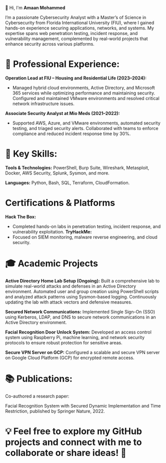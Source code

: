 👋 Hi, I'm **Amaan Mohammed**

I’m a passionate Cybersecurity Analyst with a Master’s of Science in Cybersecurity from Florida International University (FIU), where I gained hands-on experience securing applications, networks, and systems. My expertise spans web penetration testing, incident response, and vulnerability management, complemented by real-world projects that enhance security across various platforms.

# 🔐 Professional Experience:

**Operation Lead at FIU – Housing and Residential Life (2023–2024):**
* Managed hybrid cloud environments, Active Directory, and Microsoft 365 services while optimizing performance and maintaining security. Configured and maintained VMware environments and resolved critical network infrastructure issues.

**Associate Security Analyst at Mio Meds (2021–2022):**
* Supported AWS, Azure, and VMware environments, automated security testing, and triaged security alerts. Collaborated with teams to enforce compliance and reduced incident response time by 30%.

# 🚀 Key Skills:

**Tools & Technologies:**
PowerShell, Burp Suite, Wireshark, Metasploit, Docker, AWS Security, Splunk, Sysmon, and more.

**Languages:**
Python, Bash, SQL, Terraform, CloudFormation.

# Certifications & Platforms
**Hack The Box:** 
* Completed hands-on labs in penetration testing, incident response, and vulnerability exploitation.
**TryHackMe:** 
* Focused on SIEM monitoring, malware reverse engineering, and cloud security.
# 🎓  Academic Projects

**Active Directory Home Lab Setup (Ongoing):**
Built a comprehensive lab to simulate real-world attacks and defenses in an Active Directory environment. Automated user and group creation using PowerShell scripts and analyzed attack patterns using Sysmon-based logging. Continuously updating the lab with attack vectors and defensive measures.

**Secured Network Communications:**
Implemented Single Sign-On (SSO) using Kerberos, LDAP, and DNS to secure network communications in an Active Directory environment.

**Facial Recognition Door Unlock System:**
Developed an access control system using Raspberry Pi, machine learning, and network security protocols to ensure robust protection for sensitive areas.

**Secure VPN Server on GCP:**
Configured a scalable and secure VPN server on Google Cloud Platform (GCP) for encrypted remote access.

# 📚 Publications:
Co-authored a research paper:

Facial Recognition System with Secured Dynamic Implementation and Time Restriction, published by Springer Nature, 2022.

# 💡 Feel free to explore my GitHub projects and connect with me to collaborate or share ideas! 🚀


<!---
Hac3rsp4ce/Hac3rsp4ce is a ✨ special ✨ repository because its `README.md` (this file) appears on your GitHub profile.
You can click the Preview link to take a look at your changes.
--->
